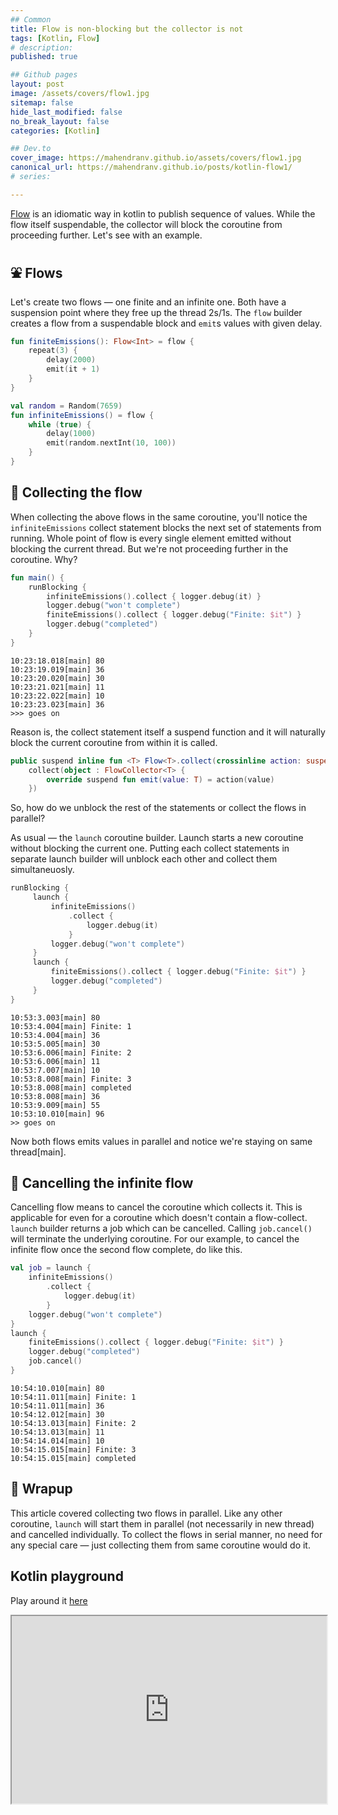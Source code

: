 ```yaml
---
## Common
title: Flow is non-blocking but the collector is not
tags: [Kotlin, Flow]
# description: 
published: true

## Github pages
layout: post
image: /assets/covers/flow1.jpg
sitemap: false
hide_last_modified: false
no_break_layout: false
categories: [Kotlin]

## Dev.to
cover_image: https://mahendranv.github.io/assets/covers/flow1.jpg
canonical_url: https://mahendranv.github.io/posts/kotlin-flow1/
# series:

---
```


[Flow](https://kotlinlang.org/docs/flow.html) is an idiomatic way in kotlin to publish sequence of values. While the flow itself suspendable, the collector will block the coroutine from proceeding further. Let's see with an example.

## ⛲ Flows
Let's create two flows — one finite and an infinite one. Both have a suspension point where they free up the thread 2s/1s. The `flow` builder creates a flow from a suspendable block and `emit`s values with given delay.

```kotlin
fun finiteEmissions(): Flow<Int> = flow {
    repeat(3) {
        delay(2000)
        emit(it + 1)
    }
}

val random = Random(7659)
fun infiniteEmissions() = flow {
    while (true) {
        delay(1000)
        emit(random.nextInt(10, 100))
    }
}
```

## 🚰 Collecting the flow

When collecting the above flows in the same coroutine, you'll notice the `infiniteEmissions` collect statement blocks the next set of statements from running. Whole point of flow is every single element emitted without blocking the current thread. But we're not proceeding further in the coroutine. Why?

```kotlin
fun main() {
    runBlocking {
        infiniteEmissions().collect { logger.debug(it) }
        logger.debug("won't complete")
        finiteEmissions().collect { logger.debug("Finite: $it") }
        logger.debug("completed")
    }
}
```

```
10:23:18.018[main] 80
10:23:19.019[main] 36
10:23:20.020[main] 30
10:23:21.021[main] 11
10:23:22.022[main] 10
10:23:23.023[main] 36
>>> goes on
```

Reason is, the collect statement itself a suspend function and it will naturally block the current coroutine from within it is called.

```kotlin
public suspend inline fun <T> Flow<T>.collect(crossinline action: suspend (value: T) -> Unit): Unit =
    collect(object : FlowCollector<T> {
        override suspend fun emit(value: T) = action(value)
    })
```

So, how do we unblock the rest of the statements or collect the flows in parallel? 

As usual — the `launch` coroutine builder. Launch starts a new coroutine without blocking the current one. Putting each collect statements in separate launch builder will unblock each other and collect them simultaneuosly.

```kotlin
runBlocking {
     launch {
         infiniteEmissions()
             .collect {
                 logger.debug(it)
             }
         logger.debug("won't complete")
     }   
     launch {
         finiteEmissions().collect { logger.debug("Finite: $it") }
         logger.debug("completed")
     }
}
```

```
10:53:3.003[main] 80
10:53:4.004[main] Finite: 1
10:53:4.004[main] 36
10:53:5.005[main] 30
10:53:6.006[main] Finite: 2
10:53:6.006[main] 11
10:53:7.007[main] 10
10:53:8.008[main] Finite: 3
10:53:8.008[main] completed
10:53:8.008[main] 36
10:53:9.009[main] 55
10:53:10.010[main] 96
>> goes on
```

Now both flows emits values in parallel and notice we're staying on same thread[main].

## 🙅 Cancelling the infinite flow

Cancelling flow means to cancel the coroutine which collects it. This is applicable for even for a coroutine which doesn't contain a flow-collect. `launch` builder returns a job which can be cancelled. Calling `job.cancel()` will terminate the underlying coroutine. For our example, to cancel the infinite flow once the second flow complete, do like this.

```kotlin
val job = launch {
    infiniteEmissions()
        .collect {
            logger.debug(it)
        }
    logger.debug("won't complete")
}
launch {
    finiteEmissions().collect { logger.debug("Finite: $it") }
    logger.debug("completed")
    job.cancel()
}
```

```
10:54:10.010[main] 80
10:54:11.011[main] Finite: 1
10:54:11.011[main] 36
10:54:12.012[main] 30
10:54:13.013[main] Finite: 2
10:54:13.013[main] 11
10:54:14.014[main] 10
10:54:15.015[main] Finite: 3
10:54:15.015[main] completed
```

## 🍬 Wrapup
This article covered collecting two flows in parallel. Like any other coroutine, `launch` will start them in parallel (not necessarily in new thread) and cancelled individually. To collect the flows in serial manner, no need for any special care — just collecting them from same coroutine would do it.

## Kotlin playground
Play around it [here](https://pl.kotl.in/W1pGJ6kAj)
<iframe width="100%" height="300pt" src="https://pl.kotl.in/GEmQrFk12?theme=darcula&from=6&to=19"></iframe>